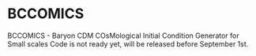 # BCCOMICS
BCCOMICS - Baryon CDM COsMological Initial Condition Generator for Small scales
Code is not ready yet, will be released before September 1st.

